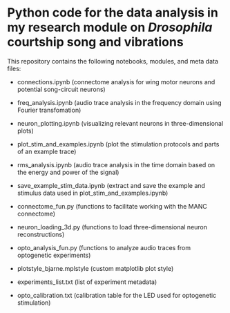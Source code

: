 # Python code for the data analysis in my research module on *Drosophila* courtship song and vibrations

This repository contains the following notebooks, modules, and meta data files:
  - connections.ipynb              (connectome analysis for wing motor neurons and potential song-circuit neurons)
  - freq_analysis.ipynb            (audio trace analysis in the frequency domain using Fourier transfomation)
  - neuron_plotting.ipynb          (visualizing relevant neurons in three-dimensional plots)
  - plot_stim_and_examples.ipynb   (plot the stimulation protocols and parts of an example trace)
  - rms_analysis.ipynb             (audio trace analysis in the time domain based on the energy and power of the signal)
  - save_example_stim_data.ipynb   (extract and save the example and stimulus data used in plot_stim_and_examples.ipynb)
    
  - connectome_fun.py              (functions to facilitate working with the MANC connectome)
  - neuron_loading_3d.py           (functions to load three-dimensional neuron reconstructions)
  - opto_analysis_fun.py           (functions to analyze audio traces from optogenetic experiments)

  - plotstyle_bjarne.mplstyle      (custom matplotlib plot style)
    
  - experiments_list.txt           (list of experiment metadata)
  - opto_calibration.txt           (calibration table for the LED used for optogenetic stimulation)
